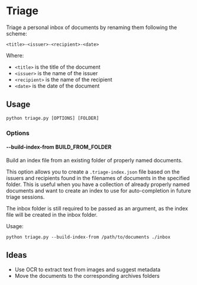 # Triage

Triage a personal inbox of documents by renaming them following the scheme:

```
<title>-<issuer>-<recipient>-<date>
```

Where:

- `<title>` is the title of the document
- `<issuer>` is the name of the issuer
- `<recipient>` is the name of the recipient
- `<date>` is the date of the document

## Usage

```
python triage.py [OPTIONS] [FOLDER]
```

### Options

#### --build-index-from BUILD_FROM_FOLDER

Build an index file from an existing folder of properly named documents.

This option allows you to create a `.triage-index.json` file based on the issuers and recipients found in the filenames of documents in the specified folder. This is useful when you have a collection of already properly named documents and want to create an index to use for auto-completion in future triage sessions.

The inbox folder is still required to be passed as an argument, as the index file will be created in the inbox folder.

Usage:
```
python triage.py --build-index-from /path/to/documents ./inbox
```

## Ideas

* Use OCR to extract text from images and suggest metadata
* Move the documents to the corresponding archives folders

